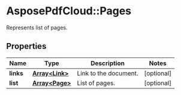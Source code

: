 ﻿# AsposePdfCloud::Pages
Represents list of pages.

## Properties
Name | Type | Description | Notes
------------ | ------------- | ------------- | -------------
**links** | [**Array&lt;Link&gt;**](Link.md) | Link to the document. | [optional] 
**list** | [**Array&lt;Page&gt;**](Page.md) | List of pages. | [optional] 


